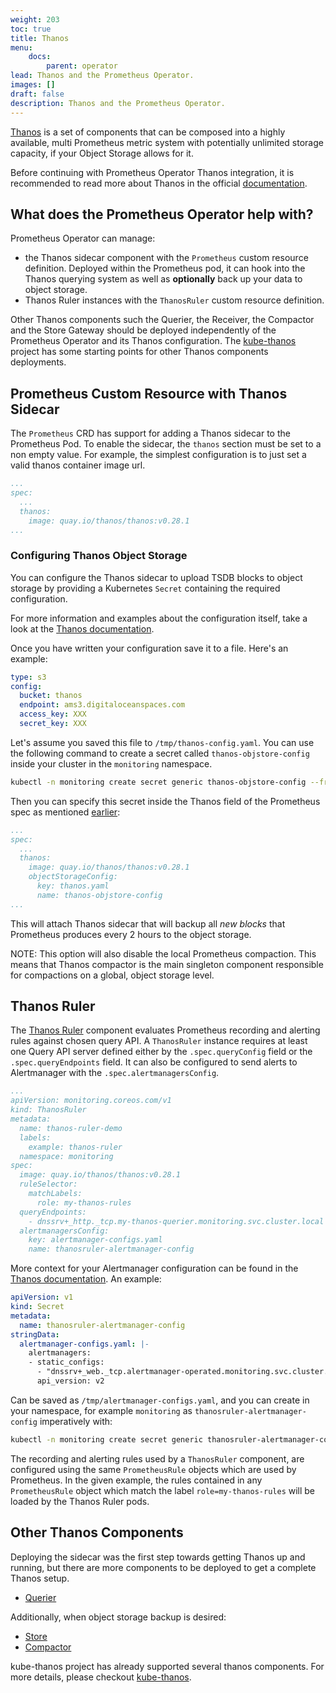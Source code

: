 ```yaml
---
weight: 203
toc: true
title: Thanos
menu:
    docs:
        parent: operator
lead: Thanos and the Prometheus Operator.
images: []
draft: false
description: Thanos and the Prometheus Operator.
---
```


[Thanos](https://github.com/thanos-io/thanos/) is a set of components that can be composed into a highly available,
multi Prometheus metric system with potentially unlimited storage capacity, if your Object Storage allows for it.

Before continuing with Prometheus Operator Thanos integration, it is recommended to read more about Thanos in the official [documentation](https://thanos.io/tip/thanos/getting-started.md/).

## What does the Prometheus Operator help with?

Prometheus Operator can manage:
* the Thanos sidecar component with the `Prometheus` custom resource definition. Deployed within the Prometheus pod, it can hook into the Thanos querying system as well as **optionally** back up your data to object storage.
* Thanos Ruler instances with the `ThanosRuler` custom resource definition.

Other Thanos components such the Querier, the Receiver, the Compactor and the Store Gateway should be deployed independently of the Prometheus Operator and its Thanos configuration. The
[kube-thanos](https://github.com/thanos-io/kube-thanos/) project has some starting points for other Thanos components deployments.

## Prometheus Custom Resource with Thanos Sidecar

The `Prometheus` CRD has support for adding a Thanos sidecar to the Prometheus
Pod. To enable the sidecar, the `thanos` section must be set to a non empty value.
For example, the simplest configuration is to just set a valid thanos container image url.

```yaml
...
spec:
  ...
  thanos:
    image: quay.io/thanos/thanos:v0.28.1
...
```

### Configuring Thanos Object Storage

You can configure the Thanos sidecar to upload TSDB blocks to object storage by providing a Kubernetes `Secret` containing the required configuration.

For more information and examples about the configuration itself, take a look at the [Thanos documentation](https://github.com/thanos-io/thanos/blob/main/docs/storage.md).

Once you have written your configuration save it to a file.
Here's an example:

```yaml
type: s3
config:
  bucket: thanos
  endpoint: ams3.digitaloceanspaces.com
  access_key: XXX
  secret_key: XXX
```

Let's assume you saved this file to `/tmp/thanos-config.yaml`. You can use the following command to create a secret called `thanos-objstore-config` inside your cluster in the `monitoring` namespace.

```sh
kubectl -n monitoring create secret generic thanos-objstore-config --from-file=thanos.yaml=/tmp/thanos-config.yaml
```

Then you can specify this secret inside the Thanos field of the Prometheus spec as mentioned [earlier](#prometheus-custom-resource-with-thanos-sidecar):

```yaml
...
spec:
  ...
  thanos:
    image: quay.io/thanos/thanos:v0.28.1
    objectStorageConfig:
      key: thanos.yaml
      name: thanos-objstore-config
...
```

This will attach Thanos sidecar that will backup all *new blocks* that Prometheus produces every 2 hours to the object storage.

NOTE: This option will also disable the local Prometheus compaction. This means that Thanos compactor is the main singleton component
responsible for compactions on a global, object storage level.

## Thanos Ruler

The [Thanos Ruler](https://thanos.io/tip/components/rule.md/) component evaluates Prometheus recording and alerting rules against chosen query API. A `ThanosRuler` instance requires at least one Query API server defined either by the `.spec.queryConfig` field or the `.spec.queryEndpoints` field. It can also be configured to send alerts to Alertmanager with the `.spec.alertmanagersConfig`.

```yaml
...
apiVersion: monitoring.coreos.com/v1
kind: ThanosRuler
metadata:
  name: thanos-ruler-demo
  labels:
    example: thanos-ruler
  namespace: monitoring
spec:
  image: quay.io/thanos/thanos:v0.28.1
  ruleSelector:
    matchLabels:
      role: my-thanos-rules
  queryEndpoints:
    - dnssrv+_http._tcp.my-thanos-querier.monitoring.svc.cluster.local
  alertmanagersConfig:
    key: alertmanager-configs.yaml
    name: thanosruler-alertmanager-config
```

More context for your Alertmanager configuration can be found in the [Thanos documentation](https://thanos.io/tip/components/rule.md/#alertmanager). An example:

```yaml
apiVersion: v1
kind: Secret
metadata:
  name: thanosruler-alertmanager-config
stringData:
  alertmanager-configs.yaml: |-
    alertmanagers:
    - static_configs:
      - "dnssrv+_web._tcp.alertmanager-operated.monitoring.svc.cluster.local"
      api_version: v2
```

Can be saved as `/tmp/alertmanager-configs.yaml`, and you can create in your namespace, for example `monitoring` as `thanosruler-alertmanager-config` imperatively with:

```sh
kubectl -n monitoring create secret generic thanosruler-alertmanager-config --from-file=alertmanager-configs.yaml=/tmp/alertmanager-configs.yaml
```

The recording and alerting rules used by a `ThanosRuler` component, are configured using the same `PrometheusRule` objects which are used by Prometheus. In the given example, the rules contained in any `PrometheusRule` object which match the label `role=my-thanos-rules` will be loaded by the Thanos Ruler pods.

## Other Thanos Components

Deploying the sidecar was the first step towards getting Thanos up and running, but there are more components to be deployed to get a complete Thanos setup.

- [Querier](https://thanos.io/tip/components/query.md/)

Additionally, when object storage backup is desired:

- [Store](https://thanos.io/tip/components/store.md/)
- [Compactor](https://thanos.io/tip/components/compact.md/)

kube-thanos project has already supported several thanos components.
For more details, please checkout [kube-thanos](https://github.com/thanos-io/kube-thanos/).
